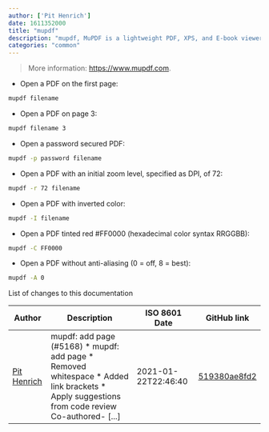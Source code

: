 ```yaml
---
author: ['Pit Henrich']
date: 1611352000
title: "mupdf"
description: "mupdf, MuPDF is a lightweight PDF, XPS, and E-book viewer."
categories: "common"
---
```

> More information: <https://www.mupdf.com>.

- Open a PDF on the first page:

```bash
mupdf filename
```

- Open a PDF on page 3:

```bash
mupdf filename 3
```

- Open a password secured PDF:

```bash
mupdf -p password filename
```

- Open a PDF with an initial zoom level, specified as DPI, of 72:

```bash
mupdf -r 72 filename
```

- Open a PDF with inverted color:

```bash
mupdf -I filename
```

- Open a PDF tinted red #FF0000 (hexadecimal color syntax RRGGBB):

```bash
mupdf -C FF0000
```

- Open a PDF without anti-aliasing (0 = off, 8 = best):

```bash
mupdf -A 0
```
List of changes to this documentation


Author | Description | ISO 8601 Date | GitHub link
------|-----|-----|-----
[Pit Henrich](mailto:50917034+somefoo@users.noreply.github.com) | mupdf: add page (#5168) * mupdf: add page * Removed whitespace * Added link brackets * Apply suggestions from code review Co-authored- [...] | 2021-01-22T22:46:40 | [519380ae8fd2](https://github.com/tldr-pages/tldr/commit/519380ae8fd2a2a1b06bef48631848f62473f92b)

